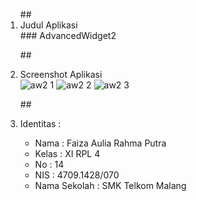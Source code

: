 <ol>
##<li> Judul Aplikasi </li>
### AdvancedWidget2 

##<li> Screenshot Aplikasi </li>
![aw2 1](https://cloud.githubusercontent.com/assets/21327758/18815827/8771fc34-8365-11e6-851a-f478691ac27a.jpg)
![aw2 2](https://cloud.githubusercontent.com/assets/21327758/18815828/877727b8-8365-11e6-8923-bc0995947bed.jpg)
![aw2 3](https://cloud.githubusercontent.com/assets/21327758/18815829/877c5292-8365-11e6-909f-17297c9f1481.jpg)

##<li> Identitas : </li>
<ul>
<li> Nama : Faiza Aulia Rahma Putra </li>
<li> Kelas : XI RPL 4 </li>
<li> No : 14 </li>
<li> NIS : 4709.1428/070 </li>
<li> Nama Sekolah : SMK Telkom Malang </li>
</ul>
